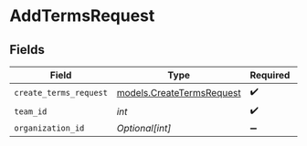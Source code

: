 # AddTermsRequest


## Fields

| Field                                                        | Type                                                         | Required                                                     | Description                                                  |
| ------------------------------------------------------------ | ------------------------------------------------------------ | ------------------------------------------------------------ | ------------------------------------------------------------ |
| `create_terms_request`                                       | [models.CreateTermsRequest](../models/createtermsrequest.md) | :heavy_check_mark:                                           | N/A                                                          |
| `team_id`                                                    | *int*                                                        | :heavy_check_mark:                                           | N/A                                                          |
| `organization_id`                                            | *Optional[int]*                                              | :heavy_minus_sign:                                           | N/A                                                          |